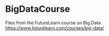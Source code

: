 # BigDataCourse
Files from the FutureLearn course on Big Data https://www.futurelearn.com/courses/big-data/
